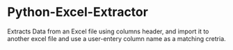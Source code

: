 # Python-Excel-Extractor
Extracts Data from an Excel file using columns header, and import it to another excel file and use a user-entery column name as a matching cretria.
